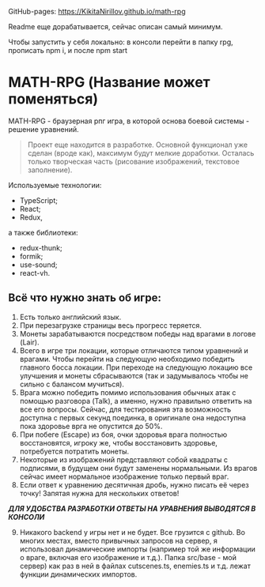 GitHub-pages: https://KikitaNirillov.github.io/math-rpg

Readme еще дорабатывается, сейчас описан самый минимум.

Чтобы запустить у себя локально: в консоли перейти в папку rpg, прописать npm i, и после npm start
# MATH-RPG (Название может поменяться)

MATH-RPG - браузерная рпг игра, в которой основа боевой системы - решение уравнений.
>Проект еще находится в разработке. Основной функционал уже сделан (вроде как), максимум будут мелкие доработки. Осталась только творческая часть (рисование изображений, текстовое заполнение).

Используемые технологии: 
- TypeScript; 
- React; 
- Redux,

а также  библиотеки: 
- redux-thunk; 
- formik;
- use-sound; 
- react-vh.

## Всё что нужно знать об игре:
1) Есть только английский язык.
2) При перезагрузке страницы весь прогресс теряется.
3) Монеты зарабатываются посредством победы над врагами в логове (Lair).
4) Всего в игре три локации, которые отличаются типом уравнений и врагами. Чтобы перейти на следующую необходимо победить главного босса локации. При переходе на следующую локацию все улучшения и монеты сбрасываются (так и задумывалось чтобы не сильно с балансом мучиться).
5) Врага можно победить помимо использования обычных атак с помощью разговора (Talk), а именно, нужно правильно ответить на все его вопросы. Сейчас, для тестирования эта возможность доступна с первых секунд поединка, в оригинале она недоступна пока здоровье врга не опустится до 50%.
6) При побеге (Escape) из боя, очки здоровья врага полностью восстановятся, игроку же, чтобы восстановить здоровье, потребуется потратить монеты.
7) Некоторые из изображений представляют собой квадраты с подписями, в будущем они будут заменены нормальными. Из врагов сейчас имеет нормальное изображение только первый враг.
8) Если ответ к уравнению десятичная дробь, нужно писать её через точку! Запятая нужна для нескольких ответов!

**_ДЛЯ УДОБСТВА РАЗРАБОТКИ ОТВЕТЫ НА УРАВНЕНИЯ ВЫВОДЯТСЯ В КОНСОЛИ_**

9) Никакого backend у игры нет и не будет. Все грузится с github. Во многих местах, вместо привычных запросов на сервер, я использовал динамические импорты (например той же информации о враге, включая его изображение и т.д.). 
Папка src/base - мой сервер) как раз в ней в файлах cutscenes.ts, enemies.ts и т.д. лежат функции динамических импортов.

